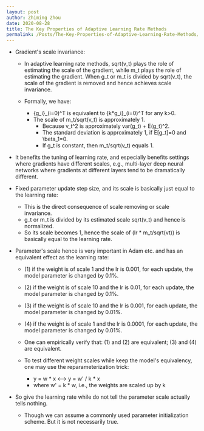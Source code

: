 ```yaml
---
layout: post
author: Zhiming Zhou
date: 2020-08-28
title: The Key Properties of Adaptive Learning Rate Methods
permalink: /Posts/The-Key-Properties-of-Adaptive-Learning-Rate-Methods/
---
```


- Gradient's scale invariance: 

  - In adaptive learning rate methods, sqrt(v_t) plays the role of estimating the scale of the gradient, while m_t plays the role of estimating the gradient. When g_t or m_t is divided by sqrt(v_t), the scale of the gradient is removed and hence achieves scale invariance. 

  - Formally, we have:
  
    - {g_i}\_(i=0)^T is equivalent to {k*g_i}\_(i=0)^T for any k>0.
    - The scale of m_t/sqrt(v_t) is approximately 1.  
      - Because v_t^2 is approximately var(g_t) + E(g_t)^2.    
      - The standard deviation is approximately 1, if E[g_t]=0 and \beta_1=0.  
      - If g_t is constant, then m_t/sqrt(v_t) equals 1.

<!--  -->
  - It benefits the tuning of learning rate, and especially benefits settings where gradients have different scales, e.g., multi-layer deep neural networks where gradients at different layers tend to be dramatically different.

<!--  -->
- Fixed parameter update step size, and its scale is basically just equal to the learning rate:

  - This is the direct consequence of scale removing or scale invariance. 
  - g_t or m_t is divided by its estimated scale sqrt(v_t) and hence is normalized. 
  - So its scale becomes 1, hence the scale of (lr * m_t/sqrt(vt)) is basically equal to the learning rate.

<!--  -->
- Parameter's scale hence is very important in Adam etc. and has an equivalent effect as the learning rate:

  - (1) if the weight is of scale 1 and the lr is 0.001, for each update, the model parameter is changed by 0.1%.
  - (2) if the weight is of scale 10 and the lr is 0.01, for each update, the model parameter is changed by 0.1%.
  - (3) if the weight is of scale 10 and the lr is 0.001, for each update, the model parameter is changed by 0.01%.
  - (4) if the weight is of scale 1 and the lr is 0.0001, for each update, the model parameter is changed by 0.01%.
  - One can empirically verify that: (1) and (2) are equivalent; (3) and (4) are equivalent.

  - To test different weight scales while keep the model's equivalency, one may use the reparameterization trick:  

    - y = w * x     <-->     y = w' / k * x
    - where w' = k * w, i.e., the weights are scaled up by k

<!--  -->
- So give the learning rate while do not tell the parameter scale actually tells nothing.
  
  - Though we can assume a commonly used parameter initialization scheme. But it is not necessarily true. 